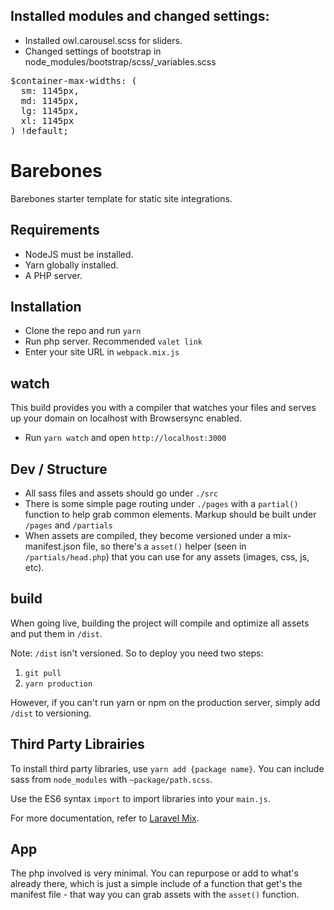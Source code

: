 ## Installed modules and changed settings:

- Installed owl.carousel.scss for sliders.
- Changed settings of bootstrap in node_modules/bootstrap/scss/_variables.scss
<pre>
$container-max-widths: (
  sm: 1145px,
  md: 1145px,
  lg: 1145px,
  xl: 1145px
) !default;
</pre>

# Barebones
Barebones starter template for static site integrations.

## Requirements
- NodeJS must be installed.
- Yarn globally installed.
- A PHP server.

## Installation
- Clone the repo and run `yarn`
- Run php server. Recommended `valet link`
- Enter your site URL in `webpack.mix.js`

## watch

This build provides you with a compiler that watches your files and serves up your domain on localhost with Browsersync enabled.

- Run `yarn watch` and open `http://localhost:3000`

## Dev / Structure
- All sass files and assets should go under `./src`
- There is some simple page routing under `./pages` with a `partial()` function to help grab common elements. Markup should be built under `/pages` and `/partials`
- When assets are compiled, they become versioned under a mix-manifest.json file, so there's a `asset()` helper (seen in `/partials/head.php`) that you can use for any assets (images, css, js, etc).

## build

When going live, building the project will compile and optimize all assets and put them in `/dist`.

Note: `/dist` isn't versioned. So to deploy you need two steps:
1. `git pull`
2. `yarn production`

However, if you can't run yarn or npm on the production server, simply add `/dist` to versioning.

## Third Party Librairies

To install third party libraries, use `yarn add {package name}`. You can include sass from `node_modules` with `~package/path.scss`.

Use the ES6 syntax `import` to import libraries into your `main.js`.

For more documentation, refer to [Laravel Mix](https://github.com/JeffreyWay/laravel-mix/tree/master/docs#readme).

## App

The php involved is very minimal. You can repurpose or add to what's already there, which is just a simple include of a function that get's the manifest file - that way you can grab assets with the `asset()` function.
